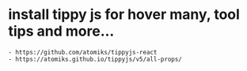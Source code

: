 # install tippy js for hover many, tool tips and more...
    - https://github.com/atomiks/tippyjs-react
    - https://atomiks.github.io/tippyjs/v5/all-props/